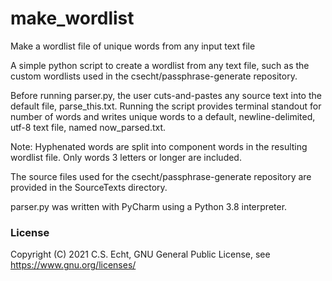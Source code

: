 # make_wordlist
Make a wordlist file of unique words from any input text file

A simple python script to create a wordlist from any text file, such as the custom wordlists used in the csecht/passphrase-generate repository.

Before running parser.py, the user cuts-and-pastes any source text into the default file, parse_this.txt.
Running the script provides terminal standout for number of words and writes unique words to a default, newline-delimited, utf-8 text file, named now_parsed.txt. 

Note: Hyphenated words are split into component words in the resulting wordlist file. Only words 3 letters or longer are included.

The source files used for the csecht/passphrase-generate repository are provided in the SourceTexts directory.

parser.py was written with PyCharm using a Python 3.8 interpreter.

### License
Copyright (C) 2021 C.S. Echt, GNU General Public License, see https://www.gnu.org/licenses/

